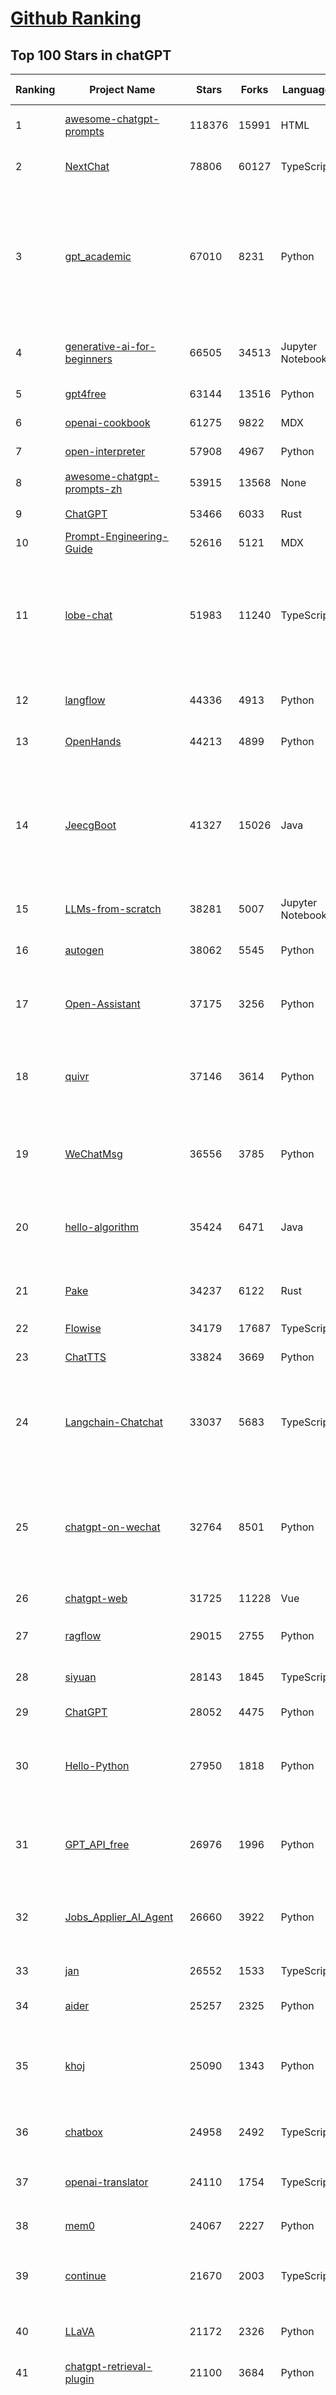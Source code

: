 [Github Ranking](../README.md)
==========

## Top 100 Stars in chatGPT

| Ranking | Project Name | Stars | Forks | Language | Open Issues | Description | Last Commit |
| ------- | ------------ | ----- | ----- | -------- | ----------- | ----------- | ----------- |
| 1 | [awesome-chatgpt-prompts](https://github.com/f/awesome-chatgpt-prompts) | 118376 | 15991 | HTML | 0 | This repo includes ChatGPT prompt curation to use ChatGPT and other LLM tools better. | 2025-01-14T08:29:16Z |
| 2 | [NextChat](https://github.com/ChatGPTNextWeb/NextChat) | 78806 | 60127 | TypeScript | 496 | ✨ Local and Fast AI Assistant. Support: Web \| iOS \| MacOS \| Android \|  Linux \| Windows | 2025-01-20T11:18:08Z |
| 3 | [gpt_academic](https://github.com/binary-husky/gpt_academic) | 67010 | 8231 | Python | 398 | 为GPT/GLM等LLM大语言模型提供实用化交互接口，特别优化论文阅读/润色/写作体验，模块化设计，支持自定义快捷按钮&函数插件，支持Python和C++等项目剖析&自译解功能，PDF/LaTex论文翻译&总结功能，支持并行问询多种LLM模型，支持chatglm3等本地模型。接入通义千问, deepseekcoder, 讯飞星火, 文心一言, llama2, rwkv, claude2, moss等。 | 2025-01-21T17:50:40Z |
| 4 | [generative-ai-for-beginners](https://github.com/microsoft/generative-ai-for-beginners) | 66505 | 34513 | Jupyter Notebook | 1 | 21 Lessons, Get Started Building with Generative AI  🔗 https://microsoft.github.io/generative-ai-for-beginners/ | 2025-01-15T13:51:04Z |
| 5 | [gpt4free](https://github.com/xtekky/gpt4free) | 63144 | 13516 | Python | 18 | The official gpt4free repository \| various collection of powerful language models | 2025-01-15T23:31:22Z |
| 6 | [openai-cookbook](https://github.com/openai/openai-cookbook) | 61275 | 9822 | MDX | 30 | Examples and guides for using the OpenAI API | 2025-01-21T22:25:40Z |
| 7 | [open-interpreter](https://github.com/OpenInterpreter/open-interpreter) | 57908 | 4967 | Python | 203 | A natural language interface for computers | 2025-01-18T22:17:28Z |
| 8 | [awesome-chatgpt-prompts-zh](https://github.com/PlexPt/awesome-chatgpt-prompts-zh) | 53915 | 13568 | None | 38 | ChatGPT 中文调教指南。各种场景使用指南。学习怎么让它听你的话。 | 2025-01-01T08:34:33Z |
| 9 | [ChatGPT](https://github.com/lencx/ChatGPT) | 53466 | 6033 | Rust | 758 | 🔮 ChatGPT Desktop Application (Mac, Windows and Linux) | 2024-08-29T17:58:11Z |
| 10 | [Prompt-Engineering-Guide](https://github.com/dair-ai/Prompt-Engineering-Guide) | 52616 | 5121 | MDX | 138 | 🐙 Guides, papers, lecture, notebooks and resources for prompt engineering | 2025-01-21T20:22:08Z |
| 11 | [lobe-chat](https://github.com/lobehub/lobe-chat) | 51983 | 11240 | TypeScript | 484 | 🤯 Lobe Chat - an open-source, modern-design AI chat framework. Supports Multi AI Providers( OpenAI / Claude 3 / Gemini / Ollama / Qwen /  DeepSeek), Knowledge Base (file upload / knowledge management / RAG ), Multi-Modals (Vision/TTS/Plugins/Artifacts). One-click FREE deployment of your private ChatGPT/ Claude application. | 2025-01-22T02:05:52Z |
| 12 | [langflow](https://github.com/langflow-ai/langflow) | 44336 | 4913 | Python | 207 | Langflow is a low-code app builder for RAG and multi-agent AI applications. It’s Python-based and agnostic to any model, API, or database. | 2025-01-22T02:07:01Z |
| 13 | [OpenHands](https://github.com/All-Hands-AI/OpenHands) | 44213 | 4899 | Python | 269 | 🙌 OpenHands: Code Less, Make More | 2025-01-22T02:25:25Z |
| 14 | [JeecgBoot](https://github.com/jeecgboot/JeecgBoot) | 41327 | 15026 | Java | 55 | 🔥「AI 低代码平台」前后端分离架构SpringBoot 2.x/3.x，SpringCloud，Ant Design&Vue3，Mybatis，Shiro，JWT。强大的代码生成器让前后端代码一键生成，无需写任何代码! 引领新的开发模式，引入AI模型能力 OnlineCoding->代码生成->手工MERGE，帮助Java项目解决70%重复工作，让开发更关注业务，既能快速提高效率，帮助公司节省成本，同时又不失灵活性。 | 2025-01-20T05:49:11Z |
| 15 | [LLMs-from-scratch](https://github.com/rasbt/LLMs-from-scratch) | 38281 | 5007 | Jupyter Notebook | 0 | Implement a ChatGPT-like LLM in PyTorch from scratch, step by step | 2025-01-21T21:56:40Z |
| 16 | [autogen](https://github.com/microsoft/autogen) | 38062 | 5545 | Python | 623 | A programming framework for agentic AI 🤖 PyPi: autogen-agentchat Discord: https://aka.ms/autogen-discord Office Hour: https://aka.ms/autogen-officehour | 2025-01-22T03:12:49Z |
| 17 | [Open-Assistant](https://github.com/LAION-AI/Open-Assistant) | 37175 | 3256 | Python | 225 | OpenAssistant is a chat-based assistant that understands tasks, can interact with third-party systems, and retrieve information dynamically to do so. | 2024-08-17T01:55:35Z |
| 18 | [quivr](https://github.com/QuivrHQ/quivr) | 37146 | 3614 | Python | 42 | Opiniated RAG for integrating GenAI in your apps 🧠   Focus on your product rather than the RAG. Easy integration in existing products with customisation!  Any LLM: GPT4, Groq, Llama. Any Vectorstore: PGVector, Faiss. Any Files. Anyway you want.  | 2025-01-20T11:14:49Z |
| 19 | [WeChatMsg](https://github.com/LC044/WeChatMsg) | 36556 | 3785 | Python | 63 | 提取微信聊天记录，将其导出成HTML、Word、Excel文档永久保存，对聊天记录进行分析生成年度聊天报告，用聊天数据训练专属于个人的AI聊天助手 | 2025-01-02T13:14:29Z |
| 20 | [hello-algorithm](https://github.com/geekxh/hello-algorithm) | 35424 | 6471 | Java | 12 | 🌍 针对小白的算法训练 \| 包括四部分：①.大厂面经 ②.力扣图解  ③.千本开源电子书 ④.百张技术思维导图（项目花了上百小时，希望可以点 star 支持，🌹感谢~）推荐免费ChatGPT使用网站 | 2023-06-13T04:13:17Z |
| 21 | [Pake](https://github.com/tw93/Pake) | 34237 | 6122 | Rust | 23 | 🤱🏻 Turn any webpage into a desktop app with Rust.  🤱🏻 利用 Rust 轻松构建轻量级多端桌面应用 | 2025-01-16T11:06:43Z |
| 22 | [Flowise](https://github.com/FlowiseAI/Flowise) | 34179 | 17687 | TypeScript | 428 | Drag & drop UI to build your customized LLM flow | 2025-01-21T01:45:56Z |
| 23 | [ChatTTS](https://github.com/2noise/ChatTTS) | 33824 | 3669 | Python | 60 | A generative speech model for daily dialogue. | 2025-01-19T12:30:47Z |
| 24 | [Langchain-Chatchat](https://github.com/chatchat-space/Langchain-Chatchat) | 33037 | 5683 | TypeScript | 188 | Langchain-Chatchat（原Langchain-ChatGLM）基于 Langchain 与 ChatGLM, Qwen 与 Llama 等语言模型的 RAG 与 Agent 应用 \| Langchain-Chatchat (formerly langchain-ChatGLM), local knowledge based LLM (like ChatGLM, Qwen and Llama) RAG and Agent app with langchain  | 2024-11-29T05:06:44Z |
| 25 | [chatgpt-on-wechat](https://github.com/zhayujie/chatgpt-on-wechat) | 32764 | 8501 | Python | 277 | 基于大模型搭建的聊天机器人，同时支持 微信公众号、企业微信应用、飞书、钉钉 等接入，可选择GPT3.5/GPT-4o/GPT-o1/ Claude/文心一言/讯飞星火/通义千问/ Gemini/GLM-4/Claude/Kimi/LinkAI，能处理文本、语音和图片，访问操作系统和互联网，支持基于自有知识库进行定制企业智能客服。 | 2025-01-17T09:26:49Z |
| 26 | [chatgpt-web](https://github.com/Chanzhaoyu/chatgpt-web) | 31725 | 11228 | Vue | 0 | 用 Express 和  Vue3 搭建的 ChatGPT 演示网页 | 2024-08-16T15:26:57Z |
| 27 | [ragflow](https://github.com/infiniflow/ragflow) | 29015 | 2755 | Python | 776 | RAGFlow is an open-source RAG (Retrieval-Augmented Generation) engine based on deep document understanding. | 2025-01-21T13:08:55Z |
| 28 | [siyuan](https://github.com/siyuan-note/siyuan) | 28143 | 1845 | TypeScript | 338 | A privacy-first, self-hosted, fully open source personal knowledge management software, written in typescript and golang. | 2025-01-17T16:13:04Z |
| 29 | [ChatGPT](https://github.com/acheong08/ChatGPT) | 28052 | 4475 | Python | 11 | Reverse engineered ChatGPT API | 2023-08-02T06:02:10Z |
| 30 | [Hello-Python](https://github.com/mouredev/Hello-Python) | 27950 | 1818 | Python | 16 | Curso para aprender el lenguaje de programación Python desde cero y para principiantes. 100 clases, 44 horas en vídeo, código, proyectos y grupo de chat. Fundamentos, frontend, backend, testing, IA... | 2024-12-20T06:43:34Z |
| 31 | [GPT_API_free](https://github.com/chatanywhere/GPT_API_free) | 26976 | 1996 | Python | 54 | Free ChatGPT API Key，免费ChatGPT API，支持GPT4 API（免费），ChatGPT国内可用免费转发API，直连无需代理。可以搭配ChatBox等软件/插件使用，极大降低接口使用成本。国内即可无限制畅快聊天。 | 2024-12-08T18:24:40Z |
| 32 | [Jobs_Applier_AI_Agent](https://github.com/feder-cr/Jobs_Applier_AI_Agent) | 26660 | 3922 | Python | 107 | Auto_Jobs_Applier_AI_Agent aims to easy job hunt process by automating the job application process. Utilizing artificial intelligence, it enables users to apply for multiple jobs in an tailored way. | 2025-01-16T08:38:38Z |
| 33 | [jan](https://github.com/janhq/jan) | 26552 | 1533 | TypeScript | 126 | Jan is an open source alternative to ChatGPT that runs 100% offline on your computer | 2025-01-21T15:30:03Z |
| 34 | [aider](https://github.com/Aider-AI/aider) | 25257 | 2325 | Python | 355 | aider is AI pair programming in your terminal | 2025-01-21T01:44:38Z |
| 35 | [khoj](https://github.com/khoj-ai/khoj) | 25090 | 1343 | Python | 57 | Your AI second brain. Self-hostable. Get answers from the web or your docs. Build custom agents, schedule automations, do deep research. Turn any online or local LLM into your personal, autonomous AI (gpt, claude, gemini, llama, qwen, mistral). Get started - free. | 2025-01-21T20:43:43Z |
| 36 | [chatbox](https://github.com/Bin-Huang/chatbox) | 24958 | 2492 | TypeScript | 362 | User-friendly Desktop Client App for AI Models/LLMs (GPT, Claude, Gemini, Ollama...) | 2025-01-16T13:42:32Z |
| 37 | [openai-translator](https://github.com/openai-translator/openai-translator) | 24110 | 1754 | TypeScript | 464 | 基于 ChatGPT API 的划词翻译浏览器插件和跨平台桌面端应用    -    Browser extension and cross-platform desktop application for translation based on ChatGPT API. | 2024-11-16T20:34:00Z |
| 38 | [mem0](https://github.com/mem0ai/mem0) | 24067 | 2227 | Python | 197 | The Memory layer for your AI apps | 2025-01-21T04:37:58Z |
| 39 | [continue](https://github.com/continuedev/continue) | 21670 | 2003 | TypeScript | 960 | ⏩ Continue is the leading open-source AI code assistant. You can connect any models and any context to build custom autocomplete and chat experiences inside VS Code and JetBrains | 2025-01-22T02:01:43Z |
| 40 | [LLaVA](https://github.com/haotian-liu/LLaVA) | 21172 | 2326 | Python | 1029 | [NeurIPS'23 Oral] Visual Instruction Tuning (LLaVA) built towards GPT-4V level capabilities and beyond. | 2024-08-12T09:52:38Z |
| 41 | [chatgpt-retrieval-plugin](https://github.com/openai/chatgpt-retrieval-plugin) | 21100 | 3684 | Python | 167 | The ChatGPT Retrieval Plugin lets you easily find personal or work documents by asking questions in natural language. | 2024-07-04T22:00:16Z |
| 42 | [one-api](https://github.com/songquanpeng/one-api) | 20958 | 4562 | JavaScript | 738 | OpenAI 接口管理 & 分发系统，支持 Azure、Anthropic Claude、Google PaLM 2 & Gemini、智谱 ChatGLM、百度文心一言、讯飞星火认知、阿里通义千问、360 智脑以及腾讯混元，可用于二次分发管理 key，仅单可执行文件，已打包好 Docker 镜像，一键部署，开箱即用. OpenAI key management & redistribution system, using a single API for all LLMs, and features an English UI. | 2024-12-27T14:01:55Z |
| 43 | [MoneyPrinterTurbo](https://github.com/harry0703/MoneyPrinterTurbo) | 20796 | 3141 | Python | 99 | 利用AI大模型，一键生成高清短视频 Generate short videos with one click using AI LLM. | 2024-12-12T08:54:09Z |
| 44 | [LibreChat](https://github.com/danny-avila/LibreChat) | 20652 | 3487 | TypeScript | 145 | Enhanced ChatGPT Clone: Features Agents, Anthropic, AWS, OpenAI, Assistants API, Azure, Groq, o1, GPT-4o, Mistral, OpenRouter, Vertex AI, Gemini, Artifacts, AI model switching, message search, Code Interpreter, langchain, DALL-E-3, OpenAPI Actions, Functions, Secure Multi-User Auth, Presets, open-source for self-hosting. Active project. | 2025-01-22T02:54:15Z |
| 45 | [architecture.of.internet-product](https://github.com/davideuler/architecture.of.internet-product) | 20170 | 4674 | HTML | 3 | 互联网公司技术架构，微信/淘宝/微博/腾讯/阿里/美团点评/百度/OpenAI/Google/Facebook/Amazon/eBay的架构，欢迎PR补充 | 2024-02-17T12:02:24Z |
| 46 | [SmsForwarder](https://github.com/pppscn/SmsForwarder) | 19399 | 2575 | Kotlin | 8 | 短信转发器——监控Android手机短信、来电、APP通知，并根据指定规则转发到其他手机：钉钉群自定义机器人、钉钉企业内机器人、企业微信群机器人、飞书机器人、企业微信应用消息、邮箱、bark、webhook、Telegram机器人、Server酱、PushPlus、手机短信等。包括主动控制服务端与客户端，让你轻松远程发短信、查短信、查通话、查话簿、查电量等。（V3.0 新增）PS.这个APK主要是学习与自用，如有BUG请提ISSUE，同时欢迎大家提PR指正 | 2024-12-17T05:26:40Z |
| 47 | [awesome-free-chatgpt](https://github.com/LiLittleCat/awesome-free-chatgpt) | 19288 | 1332 | Python | 31 | 🆓免费的 ChatGPT 镜像网站列表，持续更新。List of free ChatGPT mirror sites, continuously updated.  | 2025-01-14T14:01:30Z |
| 48 | [best-of-ml-python](https://github.com/ml-tooling/best-of-ml-python) | 18840 | 2601 | None | 23 | 🏆 A ranked list of awesome machine learning Python libraries. Updated weekly. | 2025-01-16T16:10:00Z |
| 49 | [haystack](https://github.com/deepset-ai/haystack) | 18719 | 2006 | Python | 111 | AI orchestration framework to build customizable, production-ready LLM applications. Connect components (models, vector DBs, file converters) to pipelines or agents that can interact with your data. With advanced retrieval methods, it's best suited for building RAG, question answering, semantic search or conversational agent chatbots. | 2025-01-21T13:43:28Z |
| 50 | [ChatPaper](https://github.com/kaixindelele/ChatPaper) | 18674 | 1945 | Python | 68 | Use ChatGPT to summarize the arXiv papers. 全流程加速科研，利用chatgpt进行论文全文总结+专业翻译+润色+审稿+审稿回复 | 2024-04-04T02:45:02Z |
| 51 | [Chat2DB](https://github.com/CodePhiliaX/Chat2DB) | 18310 | 2042 | Java | 375 | 🔥🔥🔥AI-driven database tool and SQL client, The hottest GUI client, supporting MySQL, Oracle, PostgreSQL, DB2, SQL Server, DB2, SQLite, H2, ClickHouse, and more. | 2025-01-14T12:17:33Z |
| 52 | [carrot](https://github.com/xx025/carrot) | 17108 | 1457 | None | 1 | Free ChatGPT Site List 这儿为你准备了众多免费好用的ChatGPT镜像站点 | 2025-01-13T14:41:47Z |
| 53 | [vpncn.github.io](https://github.com/vpncn/vpncn.github.io) | 16544 | 1499 | HTML | 0 | 2024中国翻墙软件VPN推荐以及科学上网避坑，稳定好用。对比SSR机场、蓝灯、V2ray、老王VPN、VPS搭建梯子等科学上网与翻墙软件，中国最新科学上网翻墙梯子VPN下载推荐，访问Chatgpt。 | 2024-12-10T15:30:29Z |
| 54 | [ChatALL](https://github.com/ai-shifu/ChatALL) | 15456 | 1658 | JavaScript | 221 |  Concurrently chat with ChatGPT, Bing Chat, Bard, Alpaca, Vicuna, Claude, ChatGLM, MOSS, 讯飞星火, 文心一言 and more, discover the best answers | 2025-01-17T21:27:09Z |
| 55 | [ChuanhuChatGPT](https://github.com/GaiZhenbiao/ChuanhuChatGPT) | 15345 | 2291 | Python | 125 | GUI for ChatGPT API and many LLMs. Supports agents, file-based QA, GPT finetuning and query with web search. All with a neat UI. | 2024-12-12T15:01:12Z |
| 56 | [DocsGPT](https://github.com/arc53/DocsGPT) | 15255 | 1626 | Python | 36 | Chatbot for documentation, that allows you to chat with your data. Privately deployable, provides AI knowledge sharing and integrates knowledge into your AI workflow | 2025-01-21T09:53:56Z |
| 57 | [KeepChatGPT](https://github.com/xcanwin/KeepChatGPT) | 14759 | 733 | JavaScript | 88 | 这是一款提高ChatGPT的数据安全能力和效率的插件。并且免费共享大量创新功能，如：自动刷新、保持活跃、数据安全、取消审计、克隆对话、言无不尽、净化页面、展示大屏、拦截跟踪、日新月异、明察秋毫等。让我们的AI体验无比安全、顺畅、丝滑、高效、简洁。 | 2024-10-13T19:16:39Z |
| 58 | [FinGPT](https://github.com/AI4Finance-Foundation/FinGPT) | 14705 | 2036 | Jupyter Notebook | 70 | FinGPT: Open-Source Financial Large Language Models!  Revolutionize 🔥    We release the trained model on HuggingFace. | 2024-12-26T03:22:34Z |
| 59 | [web-llm](https://github.com/mlc-ai/web-llm) | 14305 | 925 | TypeScript | 78 | High-performance In-browser LLM Inference Engine  | 2025-01-21T08:18:46Z |
| 60 | [open-im-server](https://github.com/openimsdk/open-im-server) | 14295 | 2521 | Go | 76 | IM Chat ChatGPT | 2025-01-17T01:39:11Z |
| 61 | [leedl-tutorial](https://github.com/datawhalechina/leedl-tutorial) | 14292 | 2950 | Jupyter Notebook | 7 | 《李宏毅深度学习教程》（李宏毅老师推荐👍，苹果书🍎），PDF下载地址：https://github.com/datawhalechina/leedl-tutorial/releases | 2024-12-24T16:23:08Z |
| 62 | [chatgpt-mirai-qq-bot](https://github.com/lss233/chatgpt-mirai-qq-bot) | 13645 | 1583 | Python | 352 | 🚀 一键部署！真正的 AI 聊天机器人！支持ChatGPT、文心一言、讯飞星火、Bing、Bard、ChatGLM、POE，多账号，人设调教，虚拟女仆、图片渲染、语音发送 \| 支持 QQ、Telegram、Discord、微信 等平台 | 2025-01-05T19:09:54Z |
| 63 | [novel](https://github.com/steven-tey/novel) | 13627 | 1124 | TypeScript | 95 | Notion-style WYSIWYG editor with AI-powered autocompletion. | 2025-01-18T14:26:33Z |
| 64 | [wechat-chatgpt](https://github.com/fuergaosi233/wechat-chatgpt) | 13317 | 3911 | TypeScript | 0 | Use ChatGPT On Wechat via wechaty | 2024-05-20T09:44:41Z |
| 65 | [chatgpt-google-extension](https://github.com/wong2/chatgpt-google-extension) | 13250 | 1483 | TypeScript | 96 | This project is deprecated. Check my new project ChatHub: | 2024-08-14T17:49:27Z |
| 66 | [botpress](https://github.com/botpress/botpress) | 13094 | 1836 | TypeScript | 8 | The open-source hub to build & deploy GPT/LLM Agents ⚡️ | 2025-01-21T22:17:37Z |
| 67 | [RWKV-LM](https://github.com/BlinkDL/RWKV-LM) | 13029 | 883 | Python | 93 | RWKV (pronounced RwaKuv) is an RNN with great LLM performance, which can also be directly trained like a GPT transformer (parallelizable). We are at RWKV-7 "Goose". So it's combining the best of RNN and transformer - great performance, linear time, constant space (no kv-cache), fast training, infinite ctx_len, and free sentence embedding. | 2025-01-21T08:06:32Z |
| 68 | [MOSS](https://github.com/OpenMOSS/MOSS) | 12019 | 1147 | Python | 234 | An open-source tool-augmented conversational language model from Fudan University | 2024-07-13T14:52:59Z |
| 69 | [gorilla](https://github.com/ShishirPatil/gorilla) | 11706 | 1036 | Python | 103 | Gorilla: Training and Evaluating LLMs for Function Calls (Tool Calls) | 2025-01-21T00:04:51Z |
| 70 | [h2ogpt](https://github.com/h2oai/h2ogpt) | 11602 | 1272 | Python | 279 | Private chat with local GPT with document, images, video, etc. 100% private, Apache 2.0. Supports oLLaMa, Mixtral, llama.cpp, and more. Demo: https://gpt.h2o.ai/ https://gpt-docs.h2o.ai/ | 2025-01-16T08:37:25Z |
| 71 | [onyx](https://github.com/onyx-dot-app/onyx) | 11461 | 1451 | Python | 265 | Gen-AI Chat for Teams - Think ChatGPT if it had access to your team's unique knowledge. | 2025-01-22T03:15:49Z |
| 72 | [MoneyPrinter](https://github.com/FujiwaraChoki/MoneyPrinter) | 11222 | 1454 | Python | 3 | Automate Creation of YouTube Shorts using MoviePy. | 2024-09-17T15:39:17Z |
| 73 | [awesome-chatgpt-zh](https://github.com/EmbraceAGI/awesome-chatgpt-zh) | 10979 | 906 | Python | 0 | ChatGPT 中文指南🔥，ChatGPT 中文调教指南，指令指南，应用开发指南，精选资源清单，更好的使用 chatGPT 让你的生产力 up up up! 🚀 | 2024-11-05T10:24:21Z |
| 74 | [llama-gpt](https://github.com/getumbrel/llama-gpt) | 10909 | 710 | TypeScript | 84 | A self-hosted, offline, ChatGPT-like chatbot. Powered by Llama 2. 100% private, with no data leaving your device. New: Code Llama support! | 2024-04-23T18:56:06Z |
| 75 | [ai-chatbot](https://github.com/vercel/ai-chatbot) | 10863 | 2869 | TypeScript | 137 | A full-featured, hackable Next.js AI chatbot built by Vercel | 2025-01-21T13:49:55Z |
| 76 | [LLMSurvey](https://github.com/RUCAIBox/LLMSurvey) | 10850 | 846 | Python | 21 | The official GitHub page for the survey paper "A Survey of Large Language Models". | 2024-08-20T04:48:58Z |
| 77 | [chatGPTBox](https://github.com/josStorer/chatGPTBox) | 10269 | 778 | JavaScript | 316 | Integrating ChatGPT into your browser deeply, everything you need is here | 2024-12-14T04:01:58Z |
| 78 | [shell_gpt](https://github.com/TheR1D/shell_gpt) | 10146 | 796 | Python | 84 | A command-line productivity tool powered by AI large language models like GPT-4, will help you accomplish your tasks faster and more efficiently. | 2024-08-29T21:58:12Z |
| 79 | [CosyVoice](https://github.com/FunAudioLLM/CosyVoice) | 9818 | 954 | Python | 493 | Multi-lingual large voice generation model, providing inference, training and deployment full-stack ability. | 2025-01-15T10:23:05Z |
| 80 | [promptflow](https://github.com/microsoft/promptflow) | 9796 | 911 | Python | 96 | Build high-quality LLM apps - from prototyping, testing to production deployment and monitoring. | 2025-01-09T21:00:16Z |
| 81 | [go-openai](https://github.com/sashabaranov/go-openai) | 9474 | 1453 | Go | 125 | OpenAI ChatGPT, GPT-3, GPT-4, DALL·E, Whisper API wrapper for Go | 2024-12-27T10:27:38Z |
| 82 | [ChatRWKV](https://github.com/BlinkDL/ChatRWKV) | 9453 | 704 | Python | 31 | ChatRWKV is like ChatGPT but powered by RWKV (100% RNN) language model, and open source. | 2024-12-07T05:00:54Z |
| 83 | [void](https://github.com/voideditor/void) | 9229 | 500 | TypeScript | 12 | None | 2025-01-22T03:13:59Z |
| 84 | [BingGPT](https://github.com/dice2o/BingGPT) | 9225 | 710 | JavaScript | 233 | Desktop application of new Bing's AI-powered chat (Windows, macOS and Linux) | 2024-02-08T15:06:01Z |
| 85 | [open-saas](https://github.com/wasp-lang/open-saas) | 9137 | 891 | TypeScript | 61 | A free, open-source SaaS app starter for React & Node.js with superpowers. Full-featured. Community-driven. | 2025-01-20T08:43:35Z |
| 86 | [Bob](https://github.com/ripperhe/Bob) | 9078 | 513 | None | 111 | Bob 是一款 macOS 平台的翻译和 OCR 软件。 | 2025-01-16T13:23:58Z |
| 87 | [hamulete](https://github.com/hoochanlon/hamulete) | 8978 | 1874 | Python | 0 | 🏔️国立台湾大学、新加坡国立大学、早稻田大学、东京大学，中央研究院（台湾）以及中国重点高校及科研机构，社科、经济、数学、博弈论、哲学、系统工程类学术论文等知识库。 | 2024-10-17T02:51:56Z |
| 88 | [go-proxy-bingai](https://github.com/adams549659584/go-proxy-bingai) | 8819 | 13263 | HTML | 218 | 用 Vue3 和 Go 搭建的微软 New Bing 演示站点，拥有一致的 UI 体验，支持 ChatGPT 提示词，国内可用。 | 2024-03-20T07:24:11Z |
| 89 | [mi-gpt](https://github.com/idootop/mi-gpt) | 8796 | 987 | TypeScript | 10 | 🏠 将小爱音箱接入 ChatGPT 和豆包，改造成你的专属语音助手。 | 2024-12-28T08:28:03Z |
| 90 | [chatgpt_system_prompt](https://github.com/LouisShark/chatgpt_system_prompt) | 8478 | 1231 | HTML | 0 | A collection of GPT system prompts and various prompt injection/leaking knowledge. | 2025-01-21T03:48:21Z |
| 91 | [LMFlow](https://github.com/OptimalScale/LMFlow) | 8330 | 830 | Python | 68 | An Extensible Toolkit for Finetuning and Inference of Large Foundation Models. Large Models for All. | 2025-01-08T01:19:50Z |
| 92 | [BetterChatGPT](https://github.com/ztjhz/BetterChatGPT) | 8258 | 2777 | TypeScript | 210 | An amazing UI for OpenAI's ChatGPT (Website + Windows + MacOS + Linux) | 2024-08-14T10:26:46Z |
| 93 | [awesome-chatgpt](https://github.com/humanloop/awesome-chatgpt) | 8220 | 523 | None | 23 | Curated list of awesome tools, demos, docs for ChatGPT and GPT-3 | 2024-05-13T01:11:31Z |
| 94 | [chainlit](https://github.com/Chainlit/chainlit) | 8170 | 1065 | Python | 217 | Build Conversational AI in minutes ⚡️ | 2025-01-21T21:39:34Z |
| 95 | [EdgeGPT](https://github.com/acheong08/EdgeGPT) | 8036 | 904 | Python | 37 | Reverse engineered API of Microsoft's Bing Chat AI | 2023-08-03T13:37:26Z |
| 96 | [chatgpt-demo](https://github.com/anse-app/chatgpt-demo) | 8012 | 3790 | TypeScript | 44 | Minimal web UI for ChatGPT.  | 2023-12-27T01:44:01Z |
| 97 | [CopilotForXcode](https://github.com/intitni/CopilotForXcode) | 7946 | 395 | Swift | 33 | The first GitHub Copilot, Codeium and ChatGPT Xcode Source Editor Extension | 2025-01-20T08:28:09Z |
| 98 | [supermemory](https://github.com/supermemoryai/supermemory) | 7918 | 768 | TypeScript | 11 | Build your own second brain with supermemory. It's a ChatGPT for your bookmarks. Import tweets or save websites and content using the chrome extension. | 2025-01-21T00:52:13Z |
| 99 | [chat-ui](https://github.com/huggingface/chat-ui) | 7916 | 1171 | TypeScript | 278 | Open source codebase powering the HuggingChat app | 2025-01-21T23:43:51Z |
| 100 | [LangGPT](https://github.com/langgptai/LangGPT) | 7759 | 635 | Jupyter Notebook | 1 | LangGPT: Empowering everyone to become a prompt expert!🚀  Structured Prompt，Language of GPT, 结构化提示词，结构化Prompt | 2024-12-13T10:22:49Z |

